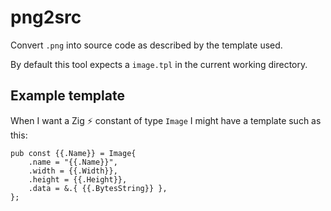 # png2src

Convert `.png` into source code as described by the template used.

By default this tool expects a `image.tpl` in the current working directory.

## Example template

When I want a Zig :zap: constant of type `Image` I might have a template such as this:

```zig
pub const {{.Name}} = Image{
    .name = "{{.Name}}",
    .width = {{.Width}},
    .height = {{.Height}},
    .data = &.{ {{.BytesString}} },
};
```
